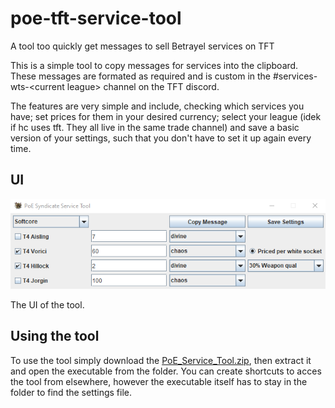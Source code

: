# poe-tft-service-tool
A tool too quickly get messages to sell Betrayel services on TFT

This is a simple tool to copy messages for services into the clipboard. 
These messages are formated as required and is custom in the \#services-wts-\<current league\> channel on the TFT discord. 

The features are very simple and include, checking which services you have; set prices for them in your desired currency; select your league (idek if hc uses tft. They all live in the same trade channel) and save a basic version of your settings, such that you don't have to set it up again every time.

## UI
![example](ui_example.PNG)

The UI of the tool.

## Using the tool
To use the tool simply download the [PoE_Service_Tool.zip](https://github.com/kukumba-poe/poe-tft-service-tool/blob/main/PoE_Service_Tool.zip), then extract it and open the executable from the folder.
You can create shortcuts to acces the tool from elsewhere, however the executable itself has to stay in the folder to find the settings file.
 
